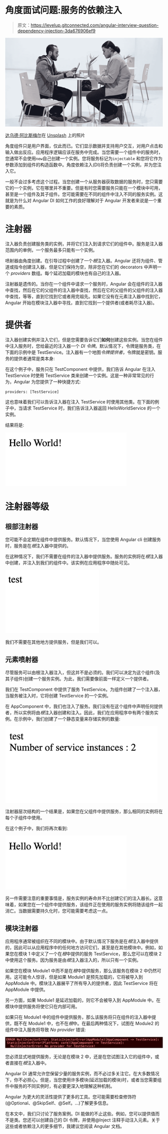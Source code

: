 # 角度面试问题:服务的依赖注入

> 原文：<https://levelup.gitconnected.com/angular-interview-question-dependency-injection-3da676906ef9>

![](img/80393a9635fcb9c67204a231aa638d22.png)

[达乌德·阿比斯梅尔](https://unsplash.com/@daoud_absml?utm_source=unsplash&utm_medium=referral&utm_content=creditCopyText)在 [Unsplash](https://unsplash.com/s/photos/technical-interview?utm_source=unsplash&utm_medium=referral&utm_content=creditCopyText) 上的照片

角度组件只是用户界面，仅此而已。它们显示数据并支持用户交互，对用户点击和输入做出反应。应用程序逻辑应该在服务中完成。当您需要一个组件中的服务时，您通常不会使用`new`自己创建一个实例。您将服务标记为`injectable` 和您将它作为参数添加到组件的构造函数中。角度依赖注入(DI)将负责创建一个实例，并为您注入它。

一般不会过多考虑这个过程。当您创建一个从服务器获取数据的服务时，您只需要它的一个实例，它在哪里并不重要。但是有时您需要服务只能在一个模块中可用，甚至是一个组件及其子组件。您可能需要在不同的组件中注入不同的服务实例。这就是为什么对 Angular DI 如何工作的良好理解对于 Angular 开发者来说是一个重要的素质。

# 注射器

注入器负责创建服务类的实例，并将它们注入到请求它们的组件中。服务是注入器范围内的单例，一个服务最多只能有一个实例。

喷射器由角度创建。在引导过程中创建了一个*根*注入器。Angular 还将为组件、管道或指令创建注入器，但是它们保持为空，除非您在它们的 decorators 中声明一个 *providers* 数组。每个延迟加载的模块也有自己的注入器。

注射器是遗传的。当你在一个组件中请求一个服务时，Angular 会在组件的注入器中查找，然后在它的父组件的注入器中查找，然后在它的父组件的父组件的注入器中查找，等等，直到它找到它或者用完祖先。如果它没有在元素注入器中找到它，Angular 开始在模块注入器中寻找，直到它找到一个提供者(或者耗尽注入器)。

# 提供者

注入器创建实例并注入它们，但是您需要告诉它们**如何**创建这些实例。当您在组件中注入服务时，您给最近的注入器一个 *DI 令牌*。默认情况下，令牌是服务类，在下面的示例中是 TestService。注入器有一个地图*令牌提供者*，令牌就是密钥。服务的提供者通常是类本身:

在这个例子中，服务只在 TestComponent 中提供，我们告诉 Angular 在注入 TestService 时使用 TestService 类来创建一个实例。这是一种非常常见的行为，Angular 为您提供了一种快捷方式:

```
providers: [TestService]
```

这也意味着我们可以告诉注入器在注入 TestService 时使用其他类。在下面的例子中，当请求 TestService 时，我们告诉注入器返回 HelloWorldService 的一个实例。

结果将是:

![](img/f63fb7bdeb84adc619ac63666e1f9fa8.png)

# 注射器等级

## 根部注射器

您可能不会定期在组件中提供服务。默认情况下，当您使用 Angular cli 创建服务时，服务是在*根*注入器中提供的。

在这种情况下，我们不需要在组件的注入器中提供服务。服务的实例将在*根*注入器中创建，并注入到我们的组件中。该实例在应用程序中随处可见。

![](img/5a37aa2ade99fa06fc94045ee9db6376.png)

我们不需要在其他地方提供服务，但是我们可以。

## 元素喷射器

尽管服务可以由根注入器注入，但这并不是必须的。我们可以决定为这个组件(及其子组件)创建一个服务实例。为此，我们需要像前面一样定义一个提供者。

我们在 TestComponent 中提供了服务 TestService。为组件创建了一个注入器，当服务被注入时，它将创建 TestService 的一个实例。

在 AppComponent 中，我们也注入了服务。我们没有在这个组件中声明任何提供者，所以实例将由*根*注入器创建和注入。因此，我们在应用程序中有两个服务实例。在示例中，我们创建了一个静态变量来存储实例的数量:

![](img/12fc71288bbd5c2e3775002ee88094e0.png)

注射器层次结构的一个结果是，如果您在父组件中提供服务，那么相同的实例将在每个子组件中使用。

在这个例子中，我们将再次看到:

![](img/f63fb7bdeb84adc619ac63666e1f9fa8.png)

另一件需要注意的重要事情是，服务实例的寿命并不比创建它们的注入器长。这意味着，如果您在一个组件中提供服务，该组件正在使用的服务实例将随该组件一起消亡。当数据需要持久化时，您可能需要考虑这一点。

## 模块注射器

应用程序通常被组织在不同的模块中。由于默认情况下服务是在*根*注入器中提供的，因此可以从应用程序中的任何地方访问它们，甚至是在其他模块中。例如，如果您在模块 1 中定义了一个在*根*中提供的服务 TestService，那么您可以在模块 2 中使用这个服务。因为服务是由*根*注入器注入的，所以只有一个实例。

如果您在模块 Module1 中而不是在*根*中提供服务，那么该服务在模块 2 中仍然可用。这可能令人惊讶，但是如果 Module1 是预先加载的，它将被导入到 AppModule 中。模块注入器展平了所有导入的提供者，因此 TestService 将在 AppModule 中提供。

另一方面，如果 Module1 是延迟加载的，则它不会被导入到 AppModule 中。在模块中提供服务将使它只在内部可用。

如果只在 Module1 中的组件中提供服务，那么该服务将只在组件的注入器中提供，既不在 Module1 中，也不在*根*中。在最后两种情况下，试图在 Module2 的组件中注入服务将导致 *No provider* 错误:

![](img/588e355c33c8e2f97e3835d3d55d6857.png)

您必须显式地提供服务，无论是在模块 2 中，还是在您试图注入它的组件中，或者直接在*根*注入器中。

Angular DI 通常允许您保留少量的服务实例，而不必过多关注它。在大多数情况下，你不必担心。但是，当您使用许多模块(延迟加载的模块)时，或者当您需要组件中服务的不同实例时，有必要更深入地理解这种机制。

Angular 为更大的灵活性提供了更多的工具。您可能需要检查修饰符(@Optional、@SkipSelf、@Self。…)了解更多信息。

在本文中，我们只讨论了服务案例。DI 能做的不止这些。例如，您可以提供值而不是类。您还可以创建自己的 DI 令牌，并使用@Inject 注释手动注入元素。关于这些或者依赖注入的更多细节，我建议您阅读 Angular 文档。